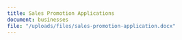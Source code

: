 ```yaml
---
title: Sales Promotion Applications
document: businesses
file: "/uploads/files/sales-promotion-application.docx"
---
```


